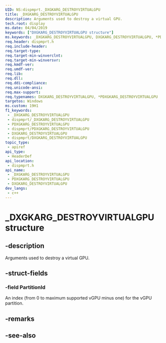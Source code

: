 ```yaml
---
UID: NS:dispmprt._DXGKARG_DESTROYVIRTUALGPU
title: _DXGKARG_DESTROYVIRTUALGPU
description: Arguments used to destroy a virtual GPU.
tech.root: display
ms.date: 04/04/2019
keywords: ["DXGKARG_DESTROYVIRTUALGPU structure"]
ms.keywords: _DXGKARG_DESTROYVIRTUALGPU, DXGKARG_DESTROYVIRTUALGPU, *PDXGKARG_DESTROYVIRTUALGPU,
req.header: dispmprt.h
req.include-header: 
req.target-type: 
req.target-min-winverclnt: 
req.target-min-winversvr: 
req.kmdf-ver: 
req.umdf-ver: 
req.lib: 
req.dll: 
req.ddi-compliance: 
req.unicode-ansi: 
req.max-support: 
req.typenames: DXGKARG_DESTROYVIRTUALGPU, *PDXGKARG_DESTROYVIRTUALGPU
targetos: Windows
ms.custom: 19H1
f1_keywords:
 - _DXGKARG_DESTROYVIRTUALGPU
 - dispmprt/_DXGKARG_DESTROYVIRTUALGPU
 - PDXGKARG_DESTROYVIRTUALGPU
 - dispmprt/PDXGKARG_DESTROYVIRTUALGPU
 - DXGKARG_DESTROYVIRTUALGPU
 - dispmprt/DXGKARG_DESTROYVIRTUALGPU
topic_type:
 - apiref
api_type:
 - HeaderDef
api_location:
 - dispmprt.h
api_name:
 - _DXGKARG_DESTROYVIRTUALGPU
 - PDXGKARG_DESTROYVIRTUALGPU
 - DXGKARG_DESTROYVIRTUALGPU
dev_langs:
 - c++
---
```


# _DXGKARG_DESTROYVIRTUALGPU structure


## -description

Arguments used to destroy a virtual GPU.

## -struct-fields

### -field PartitionId

 
An index (from 0 to maximum supported vGPU minus one) for the vGPU partition.

## -remarks

## -see-also

